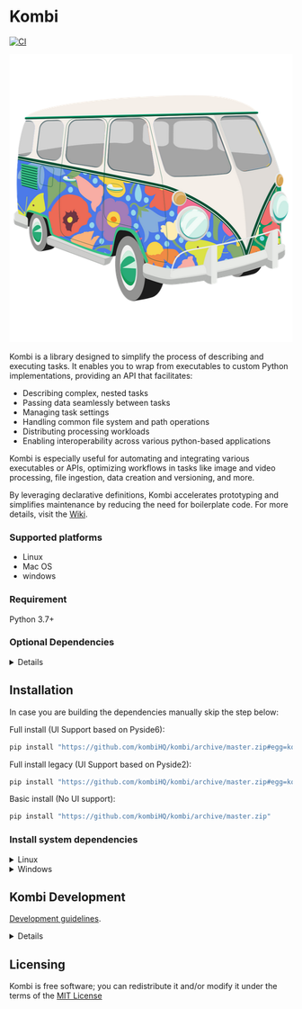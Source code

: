 # Kombi
[![CI](https://github.com/kombiHQ/kombi/actions/workflows/python-package.yml/badge.svg)](https://github.com/kombiHQ/kombi/actions/workflows/python-package.yml)

<p align="center">
    <img src="src/kombiqt/resources/icons/kombi.png?v=2" with="512" height="512"/>
</p>

Kombi is a library designed to simplify the process of describing and executing tasks. It enables you to wrap from executables to custom Python implementations, providing an API that facilitates:

- Describing complex, nested tasks
- Passing data seamlessly between tasks
- Managing task settings
- Handling common file system and path operations
- Distributing processing workloads
- Enabling interoperability across various python-based applications

Kombi is especially useful for automating and integrating various executables or APIs, optimizing workflows in tasks like image and video processing, file ingestion, data creation and versioning, and more.

By leveraging declarative definitions, Kombi accelerates prototyping and simplifies maintenance by reducing the need for boilerplate code. For more details, visit the [Wiki](https://github.com/kombiHQ/kombi/wiki).

### Supported platforms
- Linux
- Mac OS
- windows

### Requirement
Python 3.7+

### Optional Dependencies
<details>
<p>

Name | Version
--- | ---
Open Image IO (including python bindings/binary tools) | 1.7+
Open Color IO (including python bindings) | 1.0+
Gaffer | 0.53+
PySide | 2.0+
PyYAML | 6.0+
Py Call Graph | 2.1+
Jedi | 0.19+
Qt.py | 2.4+
FFmpeg (including ffprobe) | 7.0+
nuke | 9.0+
maya | 2016+
deadline | 9.0+
graphviz | 12.1+
</details>

## Installation

In case you are building the dependencies manually skip the step below:

Full install (UI Support based on Pyside6):
```bash
pip install "https://github.com/kombiHQ/kombi/archive/master.zip#egg=kombi[dev,gui]"
```

Full install legacy (UI Support based on Pyside2):
```bash
pip install "https://github.com/kombiHQ/kombi/archive/master.zip#egg=kombi[dev,gui-legacy]"
```

Basic install (No UI support):
```bash
pip install "https://github.com/kombiHQ/kombi/archive/master.zip"
```

### Install system dependencies

<details><summary>Linux</summary>
<p>

#### Ubuntu and derivatives:
```bash
apt-get install ffmpeg
apt-get install graphviz
apt-get install openimageio-tools
```

In recent versions of Ubuntu, you may also need to install `libxcb-cursor0` in order to use the `xcb` plugin for Qt:
```
apt install libxcb-cursor0
```
</details>

<details><summary>Windows</summary>
<p>

- [Python 3.7+](https://www.python.org/downloads)
- [FFmpeg](https://ffmpeg.org)
- [Graphviz](https://graphviz.org)
  
</details>

## Kombi Development

[Development guidelines](CONTRIBUTING.md).

<details><summary>Details</summary>
<p>

#### Clone and install locally
```bash
git clone https://github.com/kombiHQ/kombi.git
cd kombi
pip install -e ".[gui,dev]"
```

#### Running tests
Depending on the version of OpenImageIO you're using, you may need to specify an OCIO configuration. Kombi includes a basic config that can be used if needed:
```bash
export OCIO="<SRC_LOCATION>/data/thirdparty/opencolorio/config.ocio"
```

```bash
cd <SRC_LOCATION>
./runtest
```

#### Running linters
```bash
cd <SRC_LOCATION>
./runlint
```

#### Running coverage
```bash
cd <SRC_LOCATION>
./runcoverage
```

</details>

## Licensing
Kombi is free software; you can redistribute it and/or modify it under the terms of the [MIT License](LICENSE)
